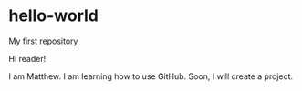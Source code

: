 # hello-world
My first repository

Hi reader!

I am Matthew. I am learning how to use GitHub. Soon, I will create a project.
